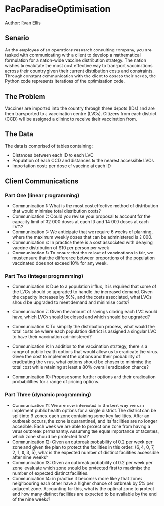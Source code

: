 # PacParadiseOptimisation
Author: Ryan Ellis

## Senario
As the employee of an operations research consulting company, you are tasked with communicating with a client to develop a mathematical formulation for a nation-wide vaccine distribution strategy.  The nation wishes to evalutate the most cost effective way to transport vaccinations across their country given their current distribution costs and constraints.  Through constant communication with the client to assess their needs, the Python code represents iterations of the optimisation code.

## The Problem
Vaccines are imported into the country through three depots (IDs) and are then transported to a vaccination centre (LVCs).  Citizens from each district (CCD) will be assigned a clininc to receive their vaccination from.

## The Data
The data is comprised of tables containing:
* Distances between each ID to each LVC
* Population of each CCD and distances to the nearest accessible LVCs
* Importation costs per dose of vaccine at each ID

## Client Communications
### Part One (linear programming)
* Communication 1: What is the most cost effective method of distribution that would minimise total distribution costs?
* Communication 2: Could you revise your proposal to account for the capacity limit of 32 000 doses at each ID and 14 000 doses at each LVC?
* Communication 3: We anticipate that we require 6 weeks of planning, where the maximum weekly doses that can be administered is 2 000.
* Communication 4: In practice there is a cost associated with delaying vaccine distribution of $10 per person per week
* Communication 5: To ensure that the rollout of vaccinations is fair, we must ensure that the difference between proportions of the population vaccinated does not exceed 10% for any week.

### Part Two (integer programming)
* Communication 6: Due to a population influx, it is required that some of the LVCs should be upgraded to handle the increased demand.  Given the capacity increases by 50%, and the costs associated, what LVCs should be upgraded to meet demand and minimise costs?
* Communication 7: Given the amount of savings closing each LVC would have, which LVCs should be closed and which should be upgraded?
* Communication 8: To simplify the distribution process, what would the total costs be where each population district is assigned a singular LVC to have their vaccination administered?
  
* Communication 9: In addition to the vaccination strategy, there is a range of public health options that would allow us to eradicate the virus.  Given the cost to implement the options and their probability of eradicating the virus, what options should be chosen to minimise the total cost while retaining at least a 80% overall eradication chance?
* Communication 10: Propose some further options and their eradication probabililties for a range of pricing options.

### Part Three (dynamic programming)
* Communication 11: We are now interested in the best way we can implement public health options for a single district. The district can be split into 9 zones, each zone containing some key facilities. After an outbreak occurs, the zone is quarantined, and its facilities are no longer accesible. Each week we are able to protect one zone from having a virus outbreak permanantly. Assuming the equal importance of facilities, which zone should be protected first?
* Communication 12: Given an outbreak probability of 0.2 per week per zone and given the plan to protect the facilities in this order: (6, 4, 0, 7, 2, 1, 8, 3, 5), what is the expected number of distinct facilities accessible after nine weeks?
* Communication 13: Given an outbreak probability of 0.2 per week per zone, evaluate which zone should be protected first to maximise the number of expected distinct facilities.
* Communication 14: in practice it becomes more likely that zones neighbouring each other have a higher chance of outbreak by 5% per adjacent zone.  Accounting for this, what is the optimal zone to protect and how many distinct facilities are expected to be available by the end of the nine weeks?
